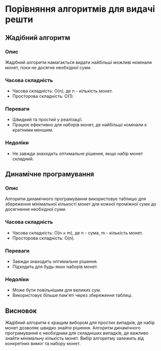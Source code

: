 # Порівняння алгоритмів для видачі решти

## Жадібний алгоритм

### Опис
Жадібний алгоритм намагається видати найбільші можливі номінали монет, поки не досягне необхідної суми.

### Часова складність
- Часова складність: O(n), де n - кількість монет.
- Просторова складність: O(1).

### Переваги
- Швидкий та простий у реалізації.
- Працює ефективно для наборів монет, де найбільші номінали є кратними меншим.

### Недоліки
- Не завжди знаходить оптимальне рішення, якщо набір монет складний.

## Динамічне програмування

### Опис
Алгоритм динамічного програмування використовує таблицю для збереження мінімальної кількості монет для кожної проміжної суми до досягнення необхідної суми.

### Часова складність
- Часова складність: O(n × m), де n - сума, m - кількість монет.
- Просторова складність: O(n).

### Переваги
- Завжди знаходить оптимальне рішення.
- Підходить для будь-яких наборів монет.

### Недоліки
- Може бути повільнішим для великих сум.
- Використовує більше пам'яті через збереження таблиці.

## Висновок
Жадібний алгоритм є кращим вибором для простих випадків, де набір монет дозволяє швидко знайти рішення. Алгоритм динамічного програмування є необхідним для складніших випадків, де важливо знайти мінімальну кількість монет. Вибір алгоритму залежить від конкретних вимог та набору монет.